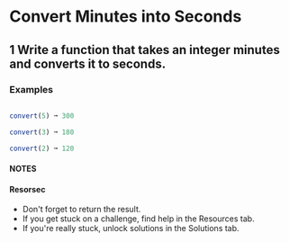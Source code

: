 # Convert Minutes into Seconds

## 1 Write a function that takes an integer minutes and converts it to seconds.

 ### Examples

 ```javascript

convert(5) ➞ 300

convert(3) ➞ 180

convert(2) ➞ 120
```

#### NOTES

#### Resorsec

- Don't forget to return the result.
- If you get stuck on a challenge, find help in the Resources tab.
- If you're really stuck, unlock solutions in the Solutions tab.

